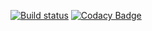 [![Build status](https://ci.appveyor.com/api/projects/status/3rceksgeyckih9ed?svg=true)](https://ci.appveyor.com/project/CoFFeeMaN11/zavadengine-krag9)
[![Codacy Badge](https://api.codacy.com/project/badge/Grade/535449ceccb14cd1a87744a753c12e87)](https://www.codacy.com/manual/CoFFeeMaN11/ZavadEngine?utm_source=github.com&amp;utm_medium=referral&amp;utm_content=CoFFeeMaN11/ZavadEngine&amp;utm_campaign=Badge_Grade)